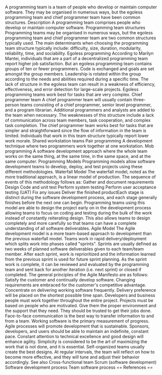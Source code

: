 A programming team is a team of people who develop or maintain computer
software. They may be organised in numerous ways, but the egoless
programming team and chief programmer team have been common structures.
Description A programming team comprises people who develop or maintain
computer software. Programming team structures Programming teams may be
organised in numerous ways, but the egoless programming team and chief
programmer team are two common structures typically used. The main
determinants when choosing the programming team structure typically
include: difficulty, size, duration, modularity, reliability, time, and
sociability. Egoless programming According to Marilyn Mantei,
individuals that are a part of a decentralized programming team report
higher job satisfaction. But an egoless programming team contains groups
of ten or fewer programmers. Code is exchanged and goals are set amongst
the group members. Leadership is rotated within the group according to
the needs and abilities required during a specific time. The lack of
structure in the egoless team can result in a weakness of efficiency,
effectiveness, and error detection for large-scale projects. Egoless
programming teams work best for tasks that are very complex. Chief
programmer team A chief programmer team will usually contain
three-person teams consisting of a chief programmer, senior level
programmer, and a program librarian. Additional programmers and analysts
are added to the team when necessary. The weaknesses of this structure
include a lack of communication across team members, task cooperation,
and complex task completion. The chief programmer team works best for
tasks that are simpler and straightforward since the flow of information
in the team is limited. Individuals that work in this team structure
typically report lower work morale. Shared workstation teams Pair
programming A development technique where two programmers work together
at one workstation. Mob programming A software development approach
where the whole team works on the same thing, at the same time, in the
same space, and at the same computer. Programming Models Programming
models allow software development teams to develop, deploy, and test
projects using these different methodologies. Waterfall Model The
waterfall model, noted as the more traditional approach, is a linear
model of production. The sequence of events of this methodology follows
as: Gather and document requirements Design Code and unit test Perform
system testing Perform user acceptance testing (UAT) Fix any issues
Deliver the finished productEach stage is distinct during the software
development process, and each stage generally finishes before the next
one can begin. Programming teams using this model are able to design the
project early on in the development process allowing teams to focus on
coding and testing during the bulk of the work instead of constantly
reiterating design. This also allows teams to design completely and more
carefully so that teams can have a complete understanding of all
software deliverables. Agile Model The Agile development model is a more
team-based approach to development than the previous waterfall model.
Teams work in rapid delivery/deployment which splits work into phases
called \"sprints\". Sprints are usually defined as two weeks of planned
software deliverables given to each team/team member. After each sprint,
work is reprioritized and the information learned from the previous
sprint is used for future sprint planning. As the sprint work is
complete, it can be reviewed and evaluated by the programming team and
sent back for another iteration (i.e. next sprint) or closed if
completed. The general principles of the Agile Manifesto are as follows:
Satisfy the customer and continually develop software. Changing
requirements are embraced for the customer\'s competitive advantage.
Concentrate on delivering working software frequently. Delivery
preference will be placed on the shortest possible time span. Developers
and business people must work together throughout the entire project.
Projects must be based on people who are motivated. Give them the proper
environment and the support that they need. They should be trusted to
get their jobs done. Face-to-face communication is the best way to
transfer information to and from a team. Working software is the primary
measurement of progress. Agile processes will promote development that
is sustainable. Sponsors, developers, and users should be able to
maintain an indefinite, constant pace. Constant attention to technical
excellence and good design will enhance agility. Simplicity is
considered to be the art of maximizing the work that is not done, and it
is essential. Self-organized teams usually create the best designs. At
regular intervals, the team will reflect on how to become more
effective, and they will tune and adjust their behavior accordingly. See
also Cross-functional team Scrum (software development) Software
development process Team software process == References ==
